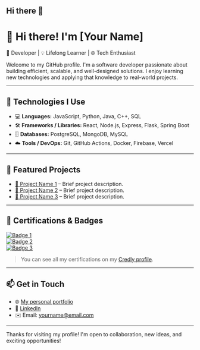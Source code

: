 ## Hi there 👋
<div data-iframe-width="150" data-iframe-height="270" data-share-badge-id="4dc1ed13-89c1-4416-87ae-f6b2ed8cd214" data-share-badge-host="https://www.credly.com"></div><script type="text/javascript" async src="//cdn.credly.com/assets/utilities/embed.js"></script>

# 👋 Hi there! I'm [Your Name]  

🎯 Developer | 💡 Lifelong Learner | 🌐 Tech Enthusiast

Welcome to my GitHub profile. I'm a software developer passionate about building efficient, scalable, and well-designed solutions. I enjoy learning new technologies and applying that knowledge to real-world projects.

---

## 🚀 Technologies I Use

- 💻 **Languages:** JavaScript, Python, Java, C++, SQL  
- 🛠️ **Frameworks / Libraries:** React, Node.js, Express, Flask, Spring Boot  
- 🗄️ **Databases:** PostgreSQL, MongoDB, MySQL  
- ☁️ **Tools / DevOps:** Git, GitHub Actions, Docker, Firebase, Vercel  

---

## 📂 Featured Projects

- [🔗 Project Name 1](https://github.com/yourusername/project1) – Brief project description.  
- [🔗 Project Name 2](https://github.com/yourusername/project2) – Brief project description.  
- [🔗 Project Name 3](https://github.com/yourusername/project3) – Brief project description.  

---

## 🏅 Certifications & Badges

[![Badge 1](https://images.credly.com/your-badge1-image-url.png)](https://www.credly.com/badges/your-badge1-link)  
[![Badge 2](https://images.credly.com/your-badge2-image-url.png)](https://www.credly.com/badges/your-badge2-link)  
[![Badge 3](https://images.credly.com/your-badge3-image-url.png)](https://www.credly.com/badges/your-badge3-link)  

> You can see all my certifications on my [Credly profile](https://www.credly.com/users/yourusername).

---

## 📫 Get in Touch

- 🌐 [My personal portfolio](https://yourwebsite.com)  
- 💼 [LinkedIn](https://linkedin.com/in/yourusername)  
- ✉️ Email: yourname@email.com  

---

Thanks for visiting my profile! I'm open to collaboration, new ideas, and exciting opportunities!


<!--
**arb782/arb782** is a ✨ _special_ ✨ repository because its `README.md` (this file) appears on your GitHub profile.

Here are some ideas to get you started:

- 🔭 I’m currently working on ...
- 🌱 I’m currently learning ...
- 👯 I’m looking to collaborate on ...
- 🤔 I’m looking for help with ...
- 💬 Ask me about ...
- 📫 How to reach me: ...
- 😄 Pronouns: ...
- ⚡ Fun fact: ...
-->
